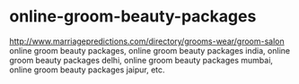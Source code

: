 # online-groom-beauty-packages
http://www.marriagepredictions.com/directory/grooms-wear/groom-salon online groom beauty packages, online groom beauty packages india, online groom beauty packages delhi, online groom beauty packages mumbai, online groom beauty packages jaipur, etc.
